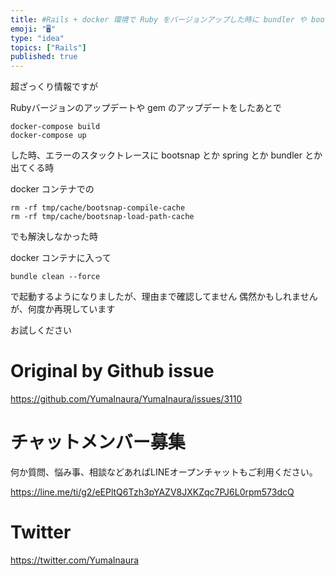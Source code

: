 ```yaml
---
title: #Rails + docker 環境で Ruby をバージョンアップした時に bundler や bootsnap か何かのエラーでサーバー
emoji: "🖥"
type: "idea"
topics: ["Rails"]
published: true
---
```


超ざっくり情報ですが

Rubyバージョンのアップデートや
gem のアップデートをしたあとで

```
docker-compose build
docker-compose up
```

した時、エラーのスタックトレースに bootsnap とか spring とか bundler とか出てくる時

docker コンテナでの

```
rm -rf tmp/cache/bootsnap-compile-cache
rm -rf tmp/cache/bootsnap-load-path-cache
```

でも解決しなかった時

docker コンテナに入って

```
bundle clean --force
```

で起動するようになりましたが、理由まで確認してません
偶然かもしれませんが、何度か再現しています

お試しください

# Original by Github issue

https://github.com/YumaInaura/YumaInaura/issues/3110











<!-- Update From Qiita API -->

# チャットメンバー募集


何か質問、悩み事、相談などあればLINEオープンチャットもご利用ください。

https://line.me/ti/g2/eEPltQ6Tzh3pYAZV8JXKZqc7PJ6L0rpm573dcQ





# Twitter


https://twitter.com/YumaInaura


<!-- Update From Qiita API -->


